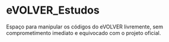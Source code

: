 # eVOLVER_Estudos
Espaço para manipular os códigos do eVOLVER livremente, sem comprometimento imediato e equivocado com o projeto oficial.

